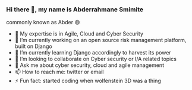 ### Hi there 👋, my name is Abderrahmane Smimite

commonly known as Abder 😄



- 💪 My expertise is in Agile, Cloud and Cyber Security
- 🔭 I’m currently working on an open source risk management platform, built on Django
- 🌱 I’m currently learning Django accordingly to harvest its power
- 👯 I’m looking to collaborate on Cyber security or I/A related topics
- 💬 Ask me about cyber security, cloud and agile management
- 📫 How to reach me: twitter or email
- ⚡ Fun fact: started coding when wolfenstein 3D was a thing


